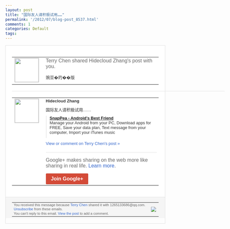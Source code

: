 ```yaml
---
layout: post
title: "国际友人请积极试用……"
permalink: '/2012/07/blog-post_8537.html'
comments: 1
categories: Default
tags: 
---
```

<div style="border:solid 1px #dfdfdf;color:#686868;font:13px Arial"><div style="background-color:#fff;padding:20px;"><table cellpadding="0" cellspacing="0"><tr><td style="padding-right:15px;vertical-align:top"><a href="https://plus.google.com/_/notifications/emlink?emrecipient=109554455967099403328&amp;emid=CPi78M-agrECFdHJ5QodsnsAAA&amp;path=%2F108643996575278738906&amp;dt=1341480052206&amp;uob=8"><img height="75" src="https://lh3.googleusercontent.com/-KKRGTyJ5Bl0/AAAAAAAAAAI/AAAAAAAAEEY/jllxqER5dCk/s75-c-k-a/photo.jpg" style="border:solid 1px #cccccc;" width="75"/></a></td><td style="width:578px;color:#333;font:13px Arial;vertical-align:top;"><div style="color:#686868;font:16px Arial;;padding-bottom:15px">Terry Chen shared Hidecloud Zhang's post with you.</div><div style="padding-bottom:10px">豌豆�的��版</div></td></tr></table><div style="margin:20px 0;border-bottom:solid 1px #dfdfdf;width:670px;"></div><table cellpadding="0" cellspacing="0"><tr><td style="padding-right:15px;vertical-align:top"><a href="https://plus.google.com/_/notifications/emlink?emrecipient=109554455967099403328&amp;emid=CPi78M-agrECFdHJ5QodsnsAAA&amp;path=%2F107368347566761208329&amp;dt=1341480052206&amp;uob=8"><img height="75" src="https://lh6.googleusercontent.com/-79G3oBE5Qmc/AAAAAAAAAAI/AAAAAAAALwo/r00eQqhFC6I/s75-c-k-a/photo.jpg" style="border:solid 1px #cccccc;" width="75"/></a></td><td style="width:578px;color:#333;font:13px Arial;vertical-align:top;"><div style="font-weight:bold;padding-bottom:10px">Hidecloud Zhang</div><div style="padding-bottom:10px">国际友人请积极试用……</div><div style="margin-bottom:10px;padding-left:10px; border-left:2px solid #EAEAEA"><span style="margin-right:5px"><a href="http://www.snappea.com/" style="zSoyz"><span style="font-weight:bold">SnapPea - Android's Best Friend</span></a><div style="padding-bottom:10px">Manage your Android from your PC, Download apps for FREE, Save your data plan, Text message from your computer, Import your iTunes music</div></span></div><a href="https://plus.google.com/_/notifications/emlink?emrecipient=109554455967099403328&amp;emid=CPi78M-agrECFdHJ5QodsnsAAA&amp;path=%2F108643996575278738906%2Fposts%2FdyFLwUUof9G%3Fgpinv%3DAMIXal96rWwhL1VrM5XE15MyxYAxKhRCc1IX9JEp_pXdsRPuoKTFttg-gQj9iEya-C6FIdwAzHCYcDBm21qt_L4sjsQ4EW7XO4aZS8jfbTAPGhEjxP5K4Lk&amp;dt=1341480052206&amp;uob=8" style="color:#3366CC;text-decoration:none;">View or comment on Terry Chen's post »</a><div style="margin-top:20px;border-top:solid 1px #dfdfdf"><div style="padding:15px 0;color:#686868;font:16px Arial;">Google+ makes sharing on the web more like sharing in real life. <a href="http://www.google.com/+/learnmore/" style="color:#3366CC;text-decoration:none;">Learn more</a>.</div><a href="https://plus.google.com/_/notifications/emlink?emrecipient=109554455967099403328&amp;emid=CPi78M-agrECFdHJ5QodsnsAAA&amp;path=%2F%3Fgpinv%3DAMIXal96rWwhL1VrM5XE15MyxYAxKhRCc1IX9JEp_pXdsRPuoKTFttg-gQj9iEya-C6FIdwAzHCYcDBm21qt_L4sjsQ4EW7XO4aZS8jfbTAPGhEjxP5K4Lk&amp;dt=1341480052206&amp;uob=8" style="display:inline-block;padding:7px 15px;background-color:#d44b38; color:#fff;font-size:16px; font-weight:bold;border-radius:2px;-webkit-border-radius:2px; -moz-border-radius:2px;border:solid 1px #c43b28; white-space:nowrap;text-decoration:none">Join Google+</a></div></td></tr></table></div><div style="border-top:solid 1px #dfdfdf;padding:0 20px; background-color:#f5f5f5"><table cellpadding="0" cellspacing="0" style="height:50px"><tbody><tr><td style="vertical-align:middle;width:100%; color:#636363;font:11px Arial; line-height:120%">You received this message because <a href="https://plus.google.com/_/notifications/emlink?emrecipient=109554455967099403328&amp;emid=CPi78M-agrECFdHJ5QodsnsAAA&amp;path=%2F108643996575278738906%3Fgpinv%3DAMIXal96rWwhL1VrM5XE15MyxYAxKhRCc1IX9JEp_pXdsRPuoKTFttg-gQj9iEya-C6FIdwAzHCYcDBm21qt_L4sjsQ4EW7XO4aZS8jfbTAPGhEjxP5K4Lk&amp;dt=1341480052206&amp;uob=8" style="color:#3366CC;text-decoration:none;">Terry Chen</a> shared it with 1265133686@qq.com. <a href="https://plus.google.com/_/notifications/emlink?emrecipient=109554455967099403328&amp;emid=CPi78M-agrECFdHJ5QodsnsAAA&amp;path=%2F_%2Fnonplus%2Femailsettings%3Fgpinv%3DAMIXal96rWwhL1VrM5XE15MyxYAxKhRCc1IX9JEp_pXdsRPuoKTFttg-gQj9iEya-C6FIdwAzHCYcDBm21qt_L4sjsQ4EW7XO4aZS8jfbTAPGhEjxP5K4Lk%26est%3DADH5u8WR74QTSoYY99buik71nPxkqtMR6Cc-ctkh1LFw_TYzPBjtbJKD8zdI2pxFgaHRSSL1HVJ949R9E1POlVvrzXSI9_0QBVj_E355vVfa7Lg0JBF_oLpA5eBnNRxUeUFfYbfI2YfC&amp;dt=1341480052206&amp;uob=8" style="color:#3366CC;text-decoration:none;">Unsubscribe</a> from these emails.<br/>You can't reply to this email. <a href="https://plus.google.com/_/notifications/emlink?emrecipient=109554455967099403328&amp;emid=CPi78M-agrECFdHJ5QodsnsAAA&amp;path=%2F108643996575278738906%2Fposts%2FdyFLwUUof9G%3Fgpinv%3DAMIXal96rWwhL1VrM5XE15MyxYAxKhRCc1IX9JEp_pXdsRPuoKTFttg-gQj9iEya-C6FIdwAzHCYcDBm21qt_L4sjsQ4EW7XO4aZS8jfbTAPGhEjxP5K4Lk&amp;dt=1341480052206&amp;uob=8" style="color:#3366CC;text-decoration:none;">View the post</a> to add a comment.<br/></td><td><img src="https://ssl.gstatic.com/s2/oz/images/notifications/logo/google-plus-6617a72bb36cc548861652780c9e6ff1.png"/></td></tr></tbody></table></div></div>